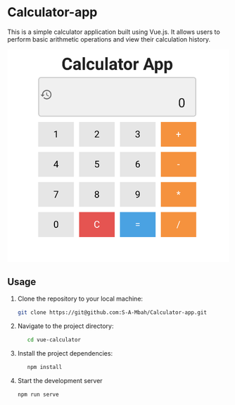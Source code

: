 # Calculator-app
This is a simple calculator application built using Vue.js. It allows users to perform basic arithmetic operations and view their calculation history.

![Calculator Screenshot](/screenshot.png)

## Usage

1. Clone the repository to your local machine:

   ```bash
   git clone https://git@github.com:S-A-Mbah/Calculator-app.git
   
2. Navigate to the project directory:
   ```bash
      cd vue-calculator
3. Install the project dependencies:
   ```bash
      npm install 
4. Start the development server
   ```bash
   npm run serve
   



